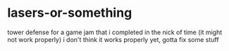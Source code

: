 # lasers-or-something
tower defense for a game jam that i completed in the nick of time (it might not work properly)
i don't think it works properly yet, gotta fix some stuff

